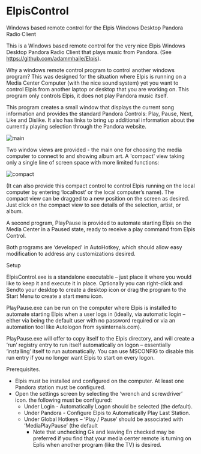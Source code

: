 # ElpisControl
Windows based remote control for the Elpis Windows Desktop Pandora Radio Client 

This is a Windows based remote control for the very nice Elpis Windows Desktop Pandora Radio Client that plays music from Pandora.  (See https://github.com/adammhaile/Elpis).  

Why a windows remote control program to control another windows program?  This was designed for the situation where Elpis is running on a Media Center Computer (with the nice sound system) yet you want to control Elpis from another laptop or desktop that you are working on.  This program only controls   Elpis, it does not play Pandora music itself.

This program creates a small window that displays the current song information and provides the standard Pandora Controls:  Play, Pause, Next, Like and Dislike.  It also has links to bring up additional information about the currently playing selection through the Pandora website.

![main](https://cloud.githubusercontent.com/assets/12969633/8333292/4d576ad0-1a60-11e5-89ed-7cff66a42061.PNG)

Two window views are provided - the main one for choosing the media computer to connect to and showing album art.  A 'compact' view taking only a single line of screen space with more limited functions:
 
 ![compact](https://cloud.githubusercontent.com/assets/12969633/8319943/a763c3b2-19e2-11e5-9583-1c3e10c3169f.PNG)
 
(It can also provide this compact control to control Elpis running on the local computer by entering ‘localhost’ or the local computer’s name).   The compact view can be dragged to a new position on the screen as desired.  Just click on the compact view to see details of the selection, artist, or album.

A second program, PlayPause is provided to automate starting Elpis on the Media Center in a Paused state, ready to receive a play command from Elpis Control.  

Both programs are ‘developed' in AutoHotkey, which should allow easy modification to address any customizations desired.  


Setup

ElpisControl.exe is a standalone executable – just place it where you would like to keep it and execute it in place.  Optionally you can right-click and Sendto your desktop to create a desktop icon or drag the program to the Start Menu to create a start menu icon.

PlayPause.exe can be run on the computer where Elpis is installed to automate starting Elpis when a user logs in (ideally, via automatic login – either via being the default user with no password required or via an automation tool like Autologon from sysinternals.com).  

PlayPause.exe will offer to copy itself to the Elpis directory, and will create a ‘run’ registry entry to run itself automatically on logon – essentially ‘installing’ itself to run automatically.  You can use MSCONFIG to disable this run entry if you no longer want Elpis to start on every logon.

Prerequisites.
- Elpis must be installed and configured on the computer.  At least one Pandora station must be configured.
- Open the settings screen by selecting the ‘wrench and screwdriver’ icon. the following must be configured:
    - Under Login - Automatically Logon should be selected (the default).
    - Under Pandora - Configure Elpis to Automatically Play Last Station.
    - Under Global Hotkeys – ‘Play / Pause’ should be associated with ‘MediaPlayPause’ (the default
      - Note that unchecking Gk and leaving En checked may be preferred if you find that your media center remote is turning on Eplis when another program (like the TV) is desired.
